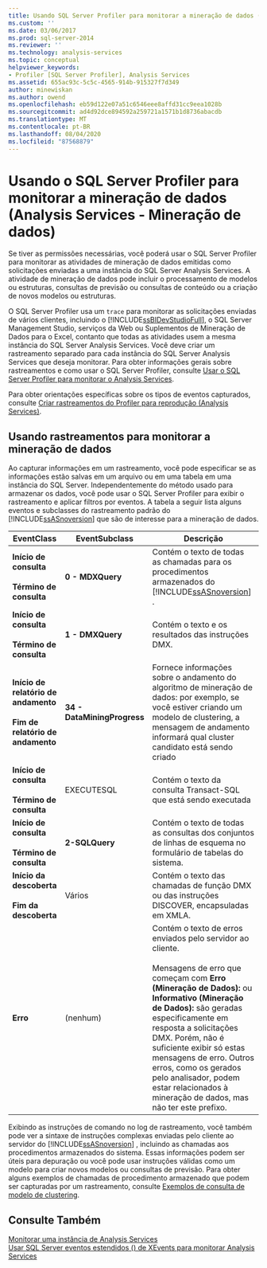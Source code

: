 ```yaml
---
title: Usando SQL Server Profiler para monitorar a mineração de dados (mineração de dados Analysis Services) | Microsoft Docs
ms.custom: ''
ms.date: 03/06/2017
ms.prod: sql-server-2014
ms.reviewer: ''
ms.technology: analysis-services
ms.topic: conceptual
helpviewer_keywords:
- Profiler [SQL Server Profiler], Analysis Services
ms.assetid: 655ac93c-5c5c-4565-914b-915327f7d349
author: minewiskan
ms.author: owend
ms.openlocfilehash: eb59d122e07a51c6546eee8affd31cc9eea1028b
ms.sourcegitcommit: ad4d92dce894592a259721a1571b1d8736abacdb
ms.translationtype: MT
ms.contentlocale: pt-BR
ms.lasthandoff: 08/04/2020
ms.locfileid: "87568879"
---
```

# <a name="using-sql-server-profiler-to-monitor-data-mining-analysis-services---data-mining"></a>Usando o SQL Server Profiler para monitorar a mineração de dados (Analysis Services - Mineração de dados)
  Se tiver as permissões necessárias, você poderá usar o SQL Server Profiler para monitorar as atividades de mineração de dados emitidas como solicitações enviadas a uma instância do SQL Server Analysis Services. A atividade de mineração de dados pode incluir o processamento de modelos ou estruturas, consultas de previsão ou consultas de conteúdo ou a criação de novos modelos ou estruturas.  
  
 O SQL Server Profiler usa um `trace` para monitorar as solicitações enviadas de vários clientes, incluindo o [!INCLUDE[ssBIDevStudioFull](../../includes/ssbidevstudiofull-md.md)], o SQL Server Management Studio, serviços da Web ou Suplementos de Mineração de Dados para o Excel, contanto que todas as atividades usem a mesma instância do SQL Server Analysis Services. Você deve criar um rastreamento separado para cada instância do SQL Server Analysis Services que deseja monitorar. Para obter informações gerais sobre rastreamentos e como usar o SQL Server Profiler, consulte [Usar o SQL Server Profiler para monitorar o Analysis Services](../instances/use-sql-server-profiler-to-monitor-analysis-services.md).  
  
 Para obter orientações específicas sobre os tipos de eventos capturados, consulte [Criar rastreamentos do Profiler para reprodução &#40;Analysis Services&#41;](../instances/create-profiler-traces-for-replay-analysis-services.md).  
  
## <a name="using-traces-to-monitor-data-mining"></a>Usando rastreamentos para monitorar a mineração de dados  
 Ao capturar informações em um rastreamento, você pode especificar se as informações estão salvas em um arquivo ou em uma tabela em uma instância do SQL Server. Independentemente do método usado para armazenar os dados, você pode usar o SQL Server Profiler para exibir o rastreamento e aplicar filtros por eventos. A tabela a seguir lista alguns eventos e subclasses do rastreamento padrão do [!INCLUDE[ssASnoversion](../../includes/ssasnoversion-md.md)] que são de interesse para a mineração de dados.  
  
|EventClass|EventSubclass|Descrição|  
|----------------|-------------------|-----------------|  
|**Início de consulta**<br /><br /> **Término de consulta**|**0 - MDXQuery**|Contém o texto de todas as chamadas para os procedimentos armazenados do [!INCLUDE[ssASnoversion](../../includes/ssasnoversion-md.md)] .|  
|**Início de consulta**<br /><br /> **Término de consulta**|**1 - DMXQuery**|Contém o texto e os resultados das instruções DMX.|  
|**Início de relatório de andamento**<br /><br /> **Fim de relatório de andamento**|**34 - DataMiningProgress**|Fornece informações sobre o andamento do algoritmo de mineração de dados: por exemplo, se você estiver criando um modelo de clustering, a mensagem de andamento informará qual cluster candidato está sendo criado|  
|**Início de consulta**<br /><br /> **Término de consulta**|EXECUTESQL|Contém o texto da consulta Transact-SQL que está sendo executada|  
|**Início de consulta**<br /><br /> **Término de consulta**|**2-SQLQuery**|Contém o texto de todas as consultas dos conjuntos de linhas de esquema no formulário de tabelas do sistema.|  
|**Início da descoberta**<br /><br /> **Fim da descoberta**|Vários|Contém o texto das chamadas de função DMX ou das instruções DISCOVER, encapsuladas em XMLA.|  
|**Erro**|(nenhum)|Contém o texto de erros enviados pelo servidor ao cliente.<br /><br /> Mensagens de erro que começam com **Erro (Mineração de Dados):** ou **Informativo (Mineração de Dados):** são geradas especificamente em resposta a solicitações DMX. Porém, não é suficiente exibir só estas mensagens de erro. Outros erros, como os gerados pelo analisador, podem estar relacionados à mineração de dados, mas não ter este prefixo.|  
  
 Exibindo as instruções de comando no log de rastreamento, você também pode ver a sintaxe de instruções complexas enviadas pelo cliente ao servidor do [!INCLUDE[ssASnoversion](../../includes/ssasnoversion-md.md)] , incluindo as chamadas aos procedimentos armazenados do sistema. Essas informações podem ser úteis para depuração ou você pode usar instruções válidas como um modelo para criar novos modelos ou consultas de previsão. Para obter alguns exemplos de chamadas de procedimento armazenado que podem ser capturadas por um rastreamento, consulte [Exemplos de consulta de modelo de clustering](clustering-model-query-examples.md).  
  
## <a name="see-also"></a>Consulte Também  
 [Monitorar uma instância de Analysis Services](../instances/monitor-an-analysis-services-instance.md)   
 [Usar SQL Server eventos estendidos &#40;&#41; de XEvents para monitorar Analysis Services](../instances/monitor-analysis-services-with-sql-server-extended-events.md)  
  
  
